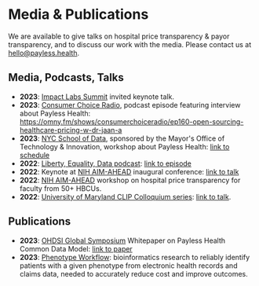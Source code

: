 # Media & Publications

We are available to give talks on hospital price transparency & payor transparency, and to discuss our work with the media. Please contact us at [hello@payless.health](mailto:hello@payless.health).

## Media, Podcasts, Talks

* **2023**: [Impact Labs Summit](https://www.impactlabs.io/summit) invited keynote talk.
* **2023**: [Consumer Choice Radio](https://consumerchoiceradio.com/), podcast episode featuring interview about Payless Health: https://omny.fm/shows/consumerchoiceradio/ep160-open-sourcing-healthcare-pricing-w-dr-jaan-a
* **2023**: [NYC School of Data](https://schoolofdata.nyc/), sponsored by the Mayor's Office of Technology & Innovation, workshop about Payless Health: [link to schedule](https://nycsodata23.sched.com/event/1JUZc/paylesshealth-mapping-all-hospitals-their-costs-and-their-quality-in-new-york-city)
* **2022**: [Liberty, Equality, Data podcast](https://podcasts.apple.com/us/podcast/liberty-equality-data/id1536859985): [link to episode](https://anchor.fm/prifina/episodes/Life-or-Death---Fostering-an-Open-Health-Data-Market-e1jkg0a)
* **2022**: Keynote at [NIH AIM-AHEAD](https://www.aim-ahead.net/) inaugural conference: [link to talk](https://bit.ly/onefact-keynote)
* **2022**: [NIH AIM-AHEAD](https://www.aim-ahead.net/) workshop on hospital price transparency for faculty from 50+ HBCUs.
* **2022**: [University of Maryland CLIP Colloquium series](https://wiki.umiacs.umd.edu/clip/index.php/Events): [link to talk](https://tiny.one/onefact).

## Publications

* **2023**: [OHDSI Global Symposium](https://www.ohdsi.org/ohdsi2023/) Whitepaper on Payless Health Common Data Model: [link to paper](https://github.com/onefact/payless-health-common-data-model-whitepaper/blob/main/payless-health-common-data-model.pdf)
* **2023**: [Phenotype Workflow](https://arxiv.org/abs/2304.06504): bioinformatics research to reliably identify patients with a given phenotype from electronic health records and claims data, needed to accurately reduce cost and improve outcomes.